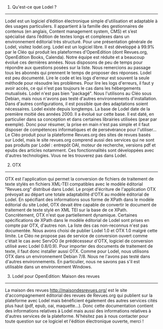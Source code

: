 1.  Qu'est-ce que Lodel ?
-------------------------

Lodel est un logiciel d’édition électronique simple d'utilisation et adaptable à des usages particuliers.
Il appartient à la famille des gestionnaires de contenus (en anglais, Content management system, CMS) et s’est spécialisé dans l’édition de textes longs et complexes dans un environnement éditorial très structuré.
Pour une présentation générale de Lodel, visitez lodel.org.
Lodel est un logiciel libre.
Il est développé à 99.9% par le Cléo qui produit les plateformes d'OpenEdition (dont Revues.org, OpenEdition Books, Calenda). Notre équipe est réduite et a beaucoup évolué ces dernières années.
Nous disposons de peu de temps pour répondre aux questions posées sur la liste.
Nous remercions au passage tous les abonnés qui prennent le temps de proposer des réponses.
Lodel est peu documenté.
Lire le code et les logs d'erreur est souvent la seule méthode pour résoudre les problèmes.
Pour lire les logs d'erreurs, il faut y avoir accès, ce qui n'est pas toujours le cas dans les hébergements mutualisés.
Lodel n'est pas bien "packagé".
Nous l'utilisons au Cléo sous Debian, mais nous n'avons pas testé d'autres environnements d'installation.
Dans d'autres configurations, il est possible que des adaptations soient nécessaires.
Lodel existe depuis longtemps. La base de Lodel date de la première moitié des années 2000.
Il a évolué sur cette base. Il est daté, en particulier dans sa conception et dans certaines librairies utilisées (pear par exemple).
Donc pour résumer, la prise en main n'est pas simple et il faut disposer de compétences informatiques et de persévérance pour l'utiliser...
Le Cléo produit pour la plateforme Revues.org des sites de revues basés sur Lodel, mais le site revues.org comprend aussi des services qui ne sont pas produits par Lodel : entrepôt OAI, moteur de recherche, versions pdf et epubs des articles notamment.
Ces fonctionnalités sont développées avec d'autres technologies. Vous ne les trouverez pas dans Lodel.

2.  OTX
-------

OTX est l'application qui permet la conversion de fichiers de traitement de texte stylés en fichiers XML-TEI compatibles avec le modèle éditorial "Revues.org" distribué dans Lodel.
Le projet d'écriture de l'application OTX prévoyait au départ une totale adaptabilité d'OTX au modèle éditorial de Lodel.
En spécifiant des informations sous forme de XPath dans le modèle éditorial du site Lodel, OTX devait être capable de convertir le document de traitement de texte stylé en XML TEI sur la base de ce XPath.
Concrètement, OTX n'est que partiellement dynamique.
Certaines spécifications de XPath dans le modèle éditorial de Lodel sont prises en compte par OTX, d'autres non.
La liste des cas non-reconnus n'est pas documentée. Nous avons choisi de publier Lodel 1.0 et OTX 1.0 malgré cette limite.
Le Cléo ne propose pas de service de conversion ouvert comme c'était le cas avec ServOO (le prédécesseur d'OTX, logiciel de conversion utilisé avec Lodel 0.8/0.9). Pour importer des documents de traitement de texte, il faut donc installer aussi OTX.
Comme pour Lodel, nous utilisons OTX dans un environnement Debian 7/8. Nous ne l'avons pas testé dans d'autres environnements.
En particulier, nous ne savons pas s'il est utilisable dans un environnement Windows.

3.  Lodel pour OpenEdition: Maison des revues
---------------------------------------------

La maison des revues http://maisondesrevues.org/ est le site d'accompagnement éditorial des revues de Revues.org qui publient sur la plateforme avec Lodel mais bénéficient également des autres services cités plus haut (pdf, epub, oai, maquette...).
Donc cette documentation contient des informations relatives à Lodel mais aussi des informations relatives à d'autres services de la plateforme.
N'hésitez pas à nous contacter pour toute question sur ce logiciel et l'édition électronique ouverte, merci !
